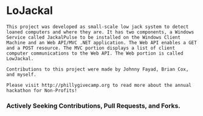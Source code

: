# LoJackal

	This project was developed as small-scale low jack system to detect loaned computers and where they are. It has two components, a Windows Service called JackalPulse to be installed on the Windows Client Machine and an Web API/MVC .NET application. The Web API enables a GET and a POST resource. The MVC portion displays a list of client computer communications to the Web API. The Web portion is called LowJackal.

	Contributions to this project were made by Johnny Fayad, Brian Cox, and myself.

	Please visit http://phillygivecamp.org to read more about the annual hackathon for Non-Profits!


### Actively Seeking Contributions, Pull Requests, and Forks.